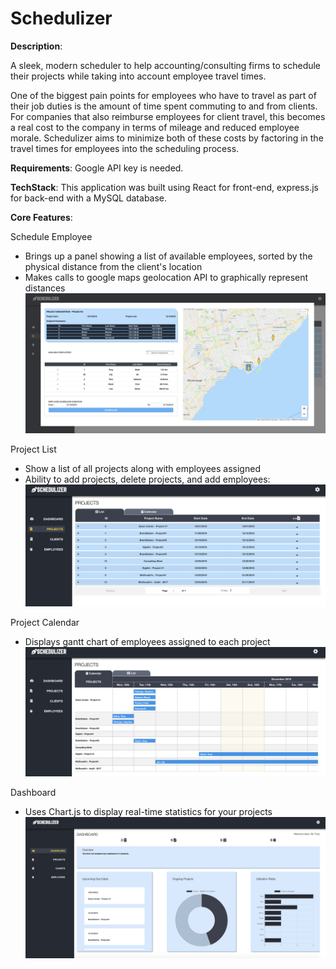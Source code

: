 # Schedulizer

**Description**: 

A sleek, modern scheduler to help accounting/consulting firms to schedule their projects while taking into account employee travel times. 

One of the biggest pain points for employees who have to travel as part of their job duties is the amount of time spent commuting to and from clients. For companies that also reimburse employees for client travel, this becomes a real cost to the company in terms of mileage and reduced employee morale. Schedulizer aims to minimize both of these costs by factoring in the travel times for employees into the scheduling process. 

**Requirements**:
Google API key is needed.

**TechStack**:
This application was built using React for front-end, express.js for back-end with a MySQL database. 

**Core Features**:

Schedule Employee
- Brings up a panel showing a list of available employees, sorted by the physical distance from the client's location 
- Makes calls to google maps geolocation API to graphically represent distances 
![Screenshot](/client/public/assets/screenshots/ScheduleEmployeeView.png)

Project List
- Show a list of all projects along with employees assigned
- Ability to add projects, delete projects, and add employees: 
![Screenshot](/client/public/assets/screenshots/ProjectList.png)

Project Calendar
- Displays gantt chart of employees assigned to each project
![Screenshot](/client/public/assets/screenshots/ProjectCalendar.png)

Dashboard
- Uses Chart.js to display real-time statistics for your projects
![Screenshot](/client/public/assets/screenshots/SchedulizerDashboard.png)
